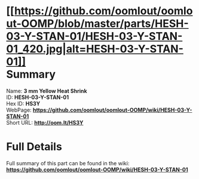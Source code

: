 
[[https://github.com/oomlout/oomlout-OOMP/blob/master/parts/HESH-03-Y-STAN-01/HESH-03-Y-STAN-01_420.jpg|alt=HESH-03-Y-STAN-01]]     
Summary
=================
  
Name: __3 mm Yellow Heat Shrink__    
ID: __HESH-03-Y-STAN-01__   
Hex ID: __HS3Y__   
WebPage: __https://github.com/oomlout/oomlout-OOMP/wiki/HESH-03-Y-STAN-01__   
Short URL: __http://oom.lt/HS3Y__   

Full Details
==========================
Full summary of this part can be found in the wiki:   
__https://github.com/oomlout/oomlout-OOMP/wiki/HESH-03-Y-STAN-01__    


